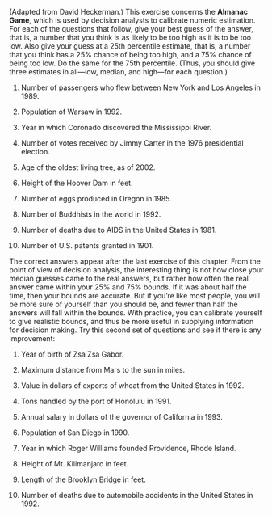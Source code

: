 

(Adapted from David Heckerman.) This exercise concerns
the <b>Almanac Game</b>, which is used by
decision analysts to calibrate numeric estimation. For each of the
questions that follow, give your best guess of the answer, that is, a
number that you think is as likely to be too high as it is to be too
low. Also give your guess at a 25th percentile estimate, that is, a
number that you think has a 25% chance of being too high, and a 75%
chance of being too low. Do the same for the 75th percentile. (Thus, you
should give three estimates in all—low, median, and high—for each
question.)<br>

1.  Number of passengers who flew between New York and Los Angeles
    in 1989.<br>

2.  Population of Warsaw in 1992.<br>

3.  Year in which Coronado discovered the Mississippi River.<br>

4.  Number of votes received by Jimmy Carter in the 1976
    presidential election.<br>

5.  Age of the oldest living tree, as of 2002.<br>

6.  Height of the Hoover Dam in feet.<br>

7.  Number of eggs produced in Oregon in 1985.<br>

8.  Number of Buddhists in the world in 1992.<br>

9.  Number of deaths due to AIDS in the United States
    in 1981.<br>

10. Number of U.S. patents granted in 1901.<br>

The correct answers appear after the last exercise of this chapter. From
the point of view of decision analysis, the interesting thing is not how
close your median guesses came to the real answers, but rather how often
the real answer came within your 25% and 75% bounds. If it was about
half the time, then your bounds are accurate. But if you’re like most
people, you will be more sure of yourself than you should be, and fewer
than half the answers will fall within the bounds. With practice, you
can calibrate yourself to give realistic bounds, and thus be more useful
in supplying information for decision making. Try this second set of
questions and see if there is any improvement:<br>

1.  Year of birth of Zsa Zsa Gabor.<br>

2.  Maximum distance from Mars to the sun in miles.<br>

3.  Value in dollars of exports of wheat from the United States in 1992.<br>

4.  Tons handled by the port of Honolulu in 1991.<br>

5.  Annual salary in dollars of the governor of California in 1993.<br>

6.  Population of San Diego in 1990.<br>

7.  Year in which Roger Williams founded Providence, Rhode Island.<br>

8.  Height of Mt. Kilimanjaro in feet.<br>

9.  Length of the Brooklyn Bridge in feet.<br>

10. Number of deaths due to automobile accidents in the United States
    in 1992.<br>
